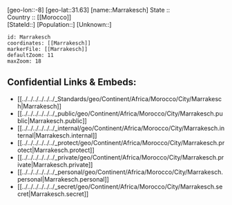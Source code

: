 ﻿---
location: [31.63,-8] 
mapzoom: [7,12] 
mapmarker: city 
type: City
tags:
- geo/City


SpocWebEntityId: 32325
isDeleted: false
confidential: public

---
[geo-lon::-8] 
[geo-lat::31.63] 
[name::Marrakesch] 
State ::  
Country :: [[Morocco]]  
[StateId::] 
[Population::] 
[Unknown::] 


```leaflet
id: Marrakesch
coordinates: [[Marrakesch]] 
markerFile: [[Marrakesch]] 
defaultZoom: 11 
maxZoom: 18
```


## Confidential Links & Embeds: 
- [[../../../../../../_Standards/geo/Continent/Africa/Morocco/City/Marrakesch|Marrakesch]] 
- [[../../../../../../_public/geo/Continent/Africa/Morocco/City/Marrakesch.public|Marrakesch.public]] 
- [[../../../../../../_internal/geo/Continent/Africa/Morocco/City/Marrakesch.internal|Marrakesch.internal]] 
- [[../../../../../../_protect/geo/Continent/Africa/Morocco/City/Marrakesch.protect|Marrakesch.protect]] 
- [[../../../../../../_private/geo/Continent/Africa/Morocco/City/Marrakesch.private|Marrakesch.private]] 
- [[../../../../../../_personal/geo/Continent/Africa/Morocco/City/Marrakesch.personal|Marrakesch.personal]] 
- [[../../../../../../_secret/geo/Continent/Africa/Morocco/City/Marrakesch.secret|Marrakesch.secret]] 
